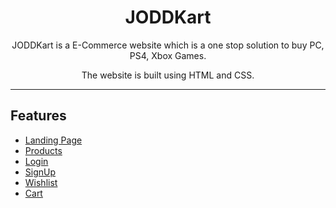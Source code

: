 <div align="center"> 
    <h1>JODDKart</h1>
    <p>JODDKart is a E-Commerce website which is a one stop solution to buy PC, PS4, Xbox Games.</p>
    <p>The website is built using HTML and CSS. </p>
</div>

<hr />

## Features

- [Landing Page](https://joddkart.netlify.app/)
- [Products](https://joddkart.netlify.app/docs/products/products.html)
- [Login](https://joddkart.netlify.app/docs/signin/signin.html)
- [SignUp](https://joddkart.netlify.app/docs/signup/signup.html)
- [Wishlist](https://joddkart.netlify.app/docs/wishlist/wishlist.html)
- [Cart](https://joddkart.netlify.app/docs/cart/cart.html)
